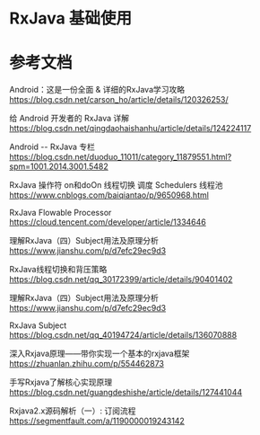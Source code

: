 # RxJava 基础使用

# 参考文档
Android：这是一份全面 & 详细的RxJava学习攻略  
https://blog.csdn.net/carson_ho/article/details/120326253/  

给 Android 开发者的 RxJava 详解  
https://blog.csdn.net/qingdaohaishanhu/article/details/124224117  

Android -- RxJava 专栏  
https://blog.csdn.net/duoduo_11011/category_11879551.html?spm=1001.2014.3001.5482  

RxJava 操作符 on和doOn 线程切换 调度 Schedulers 线程池
https://www.cnblogs.com/baiqiantao/p/9650968.html

RxJava Flowable Processor
https://cloud.tencent.com/developer/article/1334646

理解RxJava（四）Subject用法及原理分析
https://www.jianshu.com/p/d7efc29ec9d3

RxJava线程切换和背压策略
https://blog.csdn.net/qq_30172399/article/details/90401402

理解RxJava（四）Subject用法及原理分析
https://www.jianshu.com/p/d7efc29ec9d3

RxJava Subject
https://blog.csdn.net/qq_40194724/article/details/136070888

深入Rxjava原理——带你实现一个基本的rxjava框架
https://zhuanlan.zhihu.com/p/554462873

手写Rxjava了解核心实现原理
https://blog.csdn.net/guangdeshishe/article/details/127441044

Rxjava2.x源码解析（一）: 订阅流程
https://segmentfault.com/a/1190000019243142

